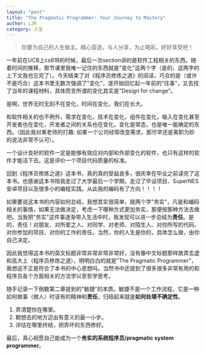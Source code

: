 ```yaml
---
layout: "post"
title: "The Pragmatic Programmer: Your Journey to Mastery"
author: LJR
category: 人生
---
```


> 你要为自己的人生做主。精心营造，与人分享，为止喝彩。好好享受吧！

一年前在UCB上cs61B的时候，最后一次section讲的是软件工程相关的东西。随着时间的推移，那节课里我唯一记住的东西就是"变化"这两个字（是的，这两字的上下文我也忘完了）。今天结束了对《程序员修炼之道》的阅读，巧合的是（或许不是巧合）这本书里无数次强调了"变化"，遂开始回忆起一年前的"往事"，又去找了当年的课程材料，具体而言所谓的变化其实是"Design for change"。

是啊，世界无时无刻不在变化，时间在变化，我们在长大。

和软件相关的也不例外，需求在变化，技术在变化，组件在变化，输入在变化甚至开发者也在变化，开发者之间的关系也在变化。变化是常态，也是唯一能确定的东西。（因此我对某老师的打趣: 如果一个公司经常改变需求，那尽早还是离职为妙的说法非常不认可）。 

一个设计良好的软件一定是能够有效应对内部和外部变化的软件，也只有这样的软件才能活下去。这是评价一个项目代码质量的标准。

回到《程序员修炼之道》这本书，真的真的受益良多，很庆幸在毕业之前读完了这本书。也感谢这本书陪我走过了大学最后一个学期，走过了毕设项目、SuperNES安卓项目以及很多小的编程实践。从此我的编码有了方向！！！！

如果要说这本书的内容如何总结，我想其实很简单，就两个字"务实"，凡是和编码相关的事情，如果无法做决定，考虑一下哪种方式更加务实，那便按那种方法去做吧。当我把"务实"这件事逐渐带入生活中时，我发现可以进一步总结为**责任**。是的，责任！对朋友、对所爱之人、对同学、对老师、对陌生人、对你所写的代码、对你参加的项目、对你的工作的责任。当然，你的人生是你的，具体怎么做，由你自己决定。

因此我觉得这本书的英文标题非常非常非常非常好，没有像中文标题那样故弄玄虚和高大上（程序员修炼之道），明明白白的就是"The Pragmatic Programmer"，我想这不正是符合了本书的中心思想吗。当然书中还提到了很多很多非常有用的和程序员各个方面相关的方法学以至哲学思考。

随手记录一下倒数第二章提到的"敏捷"的本质。敏捷不是一个工作流程，它是一种如何做事（做人）时该有的精神和**责任**，归结起来就是**如何处理不确定性**。

1. 弄清楚你在哪里。
2. 朝想去的地方迈出有意义的最一小步。
3. 评估在哪里终结，把弄坏的东西修好。

最后，真心祝愿自己能成为一个**务实的系统程序员/pragmatic system programmer**。
